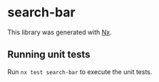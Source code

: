 # search-bar

This library was generated with [Nx](https://nx.dev).

## Running unit tests

Run `nx test search-bar` to execute the unit tests.
